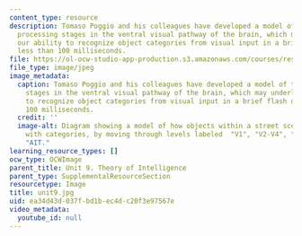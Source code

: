 ```yaml
---
content_type: resource
description: Tomaso Poggio and his colleagues have developed a model of the early
  processing stages in the ventral visual pathway of the brain, which may underlie
  our ability to recognize object categories from visual input in a brief flash of
  less than 100 milliseconds.
file: https://ol-ocw-studio-app-production.s3.amazonaws.com/courses/res-9-003-brains-minds-and-machines-summer-course-summer-2015/ea34d43d037fbd1bec4dc20f3e97567e_unit9.jpg
file_type: image/jpeg
image_metadata:
  caption: Tomaso Poggio and his colleagues have developed a model of the early processing
    stages in the ventral visual pathway of the brain, which may underlie our ability
    to recognize object categories from visual input in a brief flash of less than
    100 milliseconds.
  credit: ''
  image-alt: Diagram showing a model of how objects within a street scene are associated
    with categories, by moving through levels labeled  "V1", "V2-V4", "PIT" and finally
    "AIT."
learning_resource_types: []
ocw_type: OCWImage
parent_title: Unit 9. Theory of Intelligence
parent_type: SupplementalResourceSection
resourcetype: Image
title: unit9.jpg
uid: ea34d43d-037f-bd1b-ec4d-c20f3e97567e
video_metadata:
  youtube_id: null
---
```


